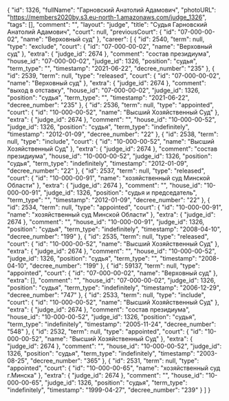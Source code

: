 {
    "id": 1326,
    "fullName": "Гарновский Анатолий Адамович",
    "photoURL": "https://members2020by.s3.eu-north-1.amazonaws.com/judge_1326",
    "tags": [],
    "comment": "",
    "layout": "judge",
    "title": "Судья Гарновский Анатолий Адамович",
    "court": null,
    "previousCourt": {
        "id": "07-000-00-02",
        "name": "Верховный суд"
    },
    "career": [
        {
            "id": 2540,
            "term": null,
            "type": "exclude",
            "court": {
                "id": "07-000-00-02",
                "name": "Верховный суд"
            },
            "extra": {
                "judge_id": 2674
            },
            "comment": "состав президиума",
            "house_id": "07-000-00-02",
            "judge_id": 1326,
            "position": "судья",
            "term_type": "",
            "timestamp": "2021-06-22",
            "decree_number": "235"
        },
        {
            "id": 2539,
            "term": null,
            "type": "released",
            "court": {
                "id": "07-000-00-02",
                "name": "Верховный суд"
            },
            "extra": {
                "judge_id": 2674
            },
            "comment": "выход в отставку",
            "house_id": "07-000-00-02",
            "judge_id": 1326,
            "position": "судья",
            "term_type": "",
            "timestamp": "2021-06-22",
            "decree_number": "235"
        },
        {
            "id": 2536,
            "term": null,
            "type": "appointed",
            "court": {
                "id": "10-000-00-52",
                "name": "Высший Хозяйственный Суд"
            },
            "extra": {
                "judge_id": 2674
            },
            "comment": "",
            "house_id": "10-000-00-52",
            "judge_id": 1326,
            "position": "судья",
            "term_type": "indefinitely",
            "timestamp": "2012-01-09",
            "decree_number": "22"
        },
        {
            "id": 2538,
            "term": null,
            "type": "include",
            "court": {
                "id": "10-000-00-52",
                "name": "Высший Хозяйственный Суд"
            },
            "extra": {
                "judge_id": 2674
            },
            "comment": "состав президиума",
            "house_id": "10-000-00-52",
            "judge_id": 1326,
            "position": "судья",
            "term_type": "indefinitely",
            "timestamp": "2012-01-09",
            "decree_number": "22"
        },
        {
            "id": 2537,
            "term": null,
            "type": "released",
            "court": {
                "id": "10-000-00-91",
                "name": "хозяйственный суд Минской Области"
            },
            "extra": {
                "judge_id": 2674
            },
            "comment": "",
            "house_id": "10-000-00-91",
            "judge_id": 1326,
            "position": "судья и председатель",
            "term_type": "",
            "timestamp": "2012-01-09",
            "decree_number": "22"
        },
        {
            "id": 2534,
            "term": null,
            "type": "appointed",
            "court": {
                "id": "10-000-00-91",
                "name": "хозяйственный суд Минской Области"
            },
            "extra": {
                "judge_id": 2674
            },
            "comment": "",
            "house_id": "10-000-00-91",
            "judge_id": 1326,
            "position": "судья",
            "term_type": "indefinitely",
            "timestamp": "2008-04-10",
            "decree_number": "199"
        },
        {
            "id": 2535,
            "term": null,
            "type": "released",
            "court": {
                "id": "10-000-00-52",
                "name": "Высший Хозяйственный Суд"
            },
            "extra": {
                "judge_id": 2674
            },
            "comment": "",
            "house_id": "10-000-00-52",
            "judge_id": 1326,
            "position": "судья",
            "term_type": "",
            "timestamp": "2008-04-10",
            "decree_number": "199"
        },
        {
            "id": 59137,
            "term": null,
            "type": "appointed",
            "court": {
                "id": "07-000-00-02",
                "name": "Верховный суд"
            },
            "extra": [],
            "comment": "",
            "house_id": "07-000-00-02",
            "judge_id": 1326,
            "position": "судья",
            "term_type": "indefinitely",
            "timestamp": "2006-12-29",
            "decree_number": "747"
        },
        {
            "id": 2533,
            "term": null,
            "type": "include",
            "court": {
                "id": "10-000-00-52",
                "name": "Высший Хозяйственный Суд"
            },
            "extra": {
                "judge_id": 2674
            },
            "comment": "состав президиума",
            "house_id": "10-000-00-52",
            "judge_id": 1326,
            "position": "судья",
            "term_type": "indefinitely",
            "timestamp": "2005-11-24",
            "decree_number": "548"
        },
        {
            "id": 2532,
            "term": null,
            "type": "appointed",
            "court": {
                "id": "10-000-00-52",
                "name": "Высший Хозяйственный Суд"
            },
            "extra": {
                "judge_id": 2674
            },
            "comment": "",
            "house_id": "10-000-00-52",
            "judge_id": 1326,
            "position": "судья",
            "term_type": "indefinitely",
            "timestamp": "2003-08-25",
            "decree_number": "365"
        },
        {
            "id": 2531,
            "term": null,
            "type": "appointed",
            "court": {
                "id": "10-000-00-65",
                "name": "хозяйственный суд г.Минска"
            },
            "extra": {
                "judge_id": 2674
            },
            "comment": "",
            "house_id": "10-000-00-65",
            "judge_id": 1326,
            "position": "судья",
            "term_type": "indefinitely",
            "timestamp": "1999-04-27",
            "decree_number": "239"
        }
    ]
}